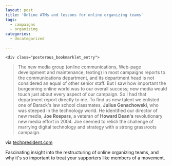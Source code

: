 ```yaml
---
layout: post
title: 'Online ATMs and lessons for online organizing teams'
tags:
  - campaigns
  - organizing
categories:
  - Uncategorized

---
```



    <div class="posterous_bookmarklet_entry">
<blockquote class="posterous_long_quote">The  new media group (online communications, Web-page development and maintenance, texting) in most campaigns reports to the communications department, and its department head is not considered an equal of other senior staff. But I saw how important the burgeoning online world was to our overall success; new media would touch just about every aspect of our campaign. So I had that department report directly to me. To find us new talent we enlisted one of Barack's law school classmates, <strong>Julius Genachowski</strong>, who was steeped in the technology world. He identified our director of new media, <strong>Joe Rospars</strong>, a veteran of <strong>Howard Dean's</strong> revolutionary new media effort in 2004. Joe seemed to relish the challenge of marrying digital technology and strategy with a strong grassroots campaign.</blockquote>
<div class="posterous_quote_citation">via <a href="http://techpresident.com/blog-entry/plouffe-obamas-finance-team-wanted-online-atm">techpresident.com</a></div>
<p>Fascinating insight into the restructuring of online organizing teams, and why it's so important to treat your supporters like members of a movement.</p>
</div>
  
